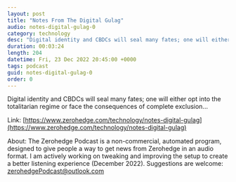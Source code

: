 ```yaml
---
layout: post
title: "Notes From The Digital Gulag"
audio: notes-digital-gulag-0
category: technology
desc: "Digital identity and CBDCs will seal many fates; one will either opt into the totalitarian regime or face the consequences of complete exclusion..."
duration: 00:03:24
length: 204
datetime: Fri, 23 Dec 2022 20:45:00 +0000
tags: podcast
guid: notes-digital-gulag-0
order: 0
---
```

Digital identity and CBDCs will seal many fates; one will either opt into the totalitarian regime or face the consequences of complete exclusion...

Link: [https://www.zerohedge.com/technology/notes-digital-gulag](https://www.zerohedge.com/technology/notes-digital-gulag)

About: The Zerohedge Podcast is a non-commercial, automated program, designed to give people a way to get news from Zerohedge in an audio format.  I am actively working on tweaking and improving the setup to create a better listening experience (December 2022).  Suggestions are welcome: [zerohedgePodcast@outlook.com](mailto:zerohedgePodcast@outlook.com)